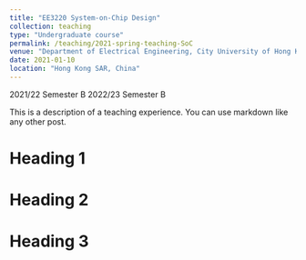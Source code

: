 ```yaml
---
title: "EE3220 System-on-Chip Design"
collection: teaching
type: "Undergraduate course"
permalink: /teaching/2021-spring-teaching-SoC
venue: "Department of Electrical Engineering, City University of Hong Kong"
date: 2021-01-10
location: "Hong Kong SAR, China"
---
```


2021/22 Semester B
2022/23 Semester B

This is a description of a teaching experience. You can use markdown like any other post.

Heading 1
======

Heading 2
======

Heading 3
======